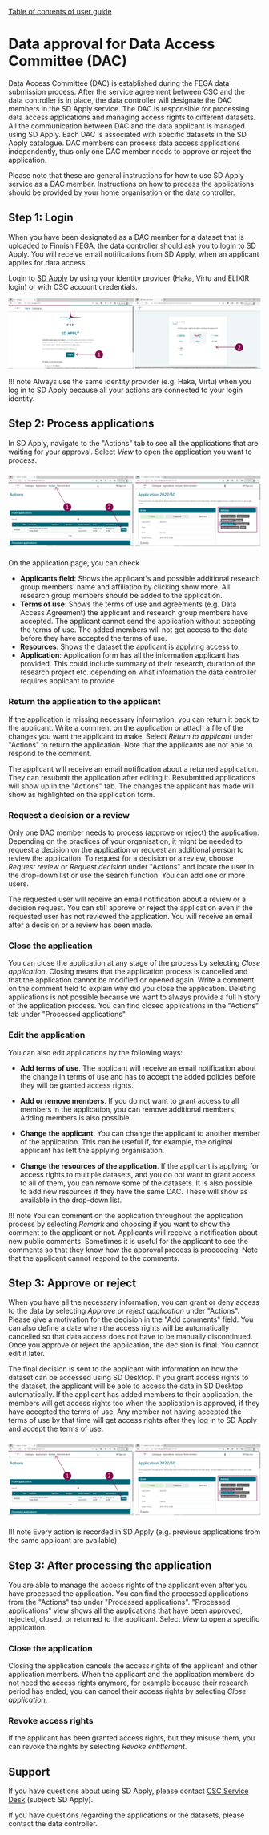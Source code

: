 [Table of contents of user guide](sd-services-toc.md) 

# Data approval for Data Access Committee (DAC)

Data Access Committee (DAC) is established during the FEGA data submission process. After the service agreement between CSC and the data controller is in place, the data controller will designate the DAC members in the SD Apply service. The DAC is responsible for processing data access applications and managing access rights to different datasets. All the communication between DAC and the data applicant is managed using SD Apply. Each DAC is associated with specific datasets in the SD Apply catalogue. DAC members can process data access applications independently, thus only one DAC member needs to approve or reject the application. 

Please note that these are general instructions for how to use SD Apply service as a DAC member. Instructions on how to process the applications should be provided by your home organisation or the data controller.
 
## Step 1: Login

When you have been designated as a DAC member for a dataset that is uploaded to Finnish FEGA, the data controller should ask you to login to SD Apply. You will receive email notifications from SD Apply, when an applicant applies for data access.  

Login to [SD Apply](https://sd-apply.csc.fi/) by using your identity provider (Haka, Virtu and ELIXIR login) or with CSC account credentials.

[![SD Apply login page](images/apply/apply_login.png)](images/apply/apply_login.png)

!!! note Always use the same identity provider (e.g. Haka, Virtu) when you log in to SD Apply because all your actions are connected to your login identity.

## Step 2: Process applications

In SD Apply, navigate to the "Actions" tab to see all the applications that are waiting for your approval. Select *View* to open the application you want to process. 

[![SD Apply "Actions" tab and application](images/apply/apply_dac.png)](images/apply/apply_dac.png)

On the application page, you can check 

- **Applicants field**: Shows the applicant's and possible additional research group members' name and affiliation by clicking show more. All research group members should be added to the application. 
- **Terms of use**: Shows the terms of use and agreements (e.g. Data Access Agreement) the applicant and research group members have accepted. The applicant cannot send the application without accepting the terms of use. The added members will not get access to the data before they have accepted the terms of use.
- **Resources**: Shows the dataset the applicant is applying access to.
- **Application**: Application form has all the information applicant has provided. This could include summary of their research, duration of the research project etc. depending on what information the data controller requires applicant to provide.

### Return the application to the applicant

If the application is missing necessary information, you can return it back to the applicant. Write a comment on the application or attach a file of the changes you want the applicant to make. Select *Return to applicant* under "Actions" to return the application. Note that the applicants are not able to respond to the comment.  

The applicant will receive an email notification about a returned application. They can resubmit the application after editing it. Resubmitted applications will show up in the "Actions" tab. The changes the applicant has made will show as highlighted on the application form.

### Request a decision or a review

Only one DAC member needs to process (approve or reject) the application. Depending on the practices of your organisation, it might be needed to request a decision on the application or request an additional person to review the application. To request for a decision or a review, choose *Request review* or *Request decision* under "Actions" and locate the user in the drop-down list or use the search function. You can add one or more users. 

The requested user will receive an email notification about a review or a decision request. You can still approve or reject the application even if the requested user has not reviewed the application. You will receive an email after a decision or a review has been made. 

### Close the application

You can close the application at any stage of the process by selecting *Close application*. Closing means that the application process is cancelled and that the application cannot be modified or opened again. Write a comment on the comment field to explain why did you close the application. Deleting applications is not possible because we want to always provide a full history of the application process. You can find closed applications in the "Actions" tab under "Processed applications".

### Edit the application

You can also edit applications by the following ways:

- **Add terms of use**. The applicant will receive an email notification about the change in terms of use and has to accept the added policies before they will be granted access rights.

- **Add or remove members**. If you do not want to grant access to all members in the application, you can remove additional members. Adding members is also possible.

- **Change the applicant**. You can change the applicant to another member of the application. This can be useful if, for example, the original applicant has left the applying organisation.

- **Change the resources of the application**. If the applicant is applying for access rights to multiple datasets, and you do not want to grant access to all of them, you can remove some of the datasets. It is also possible to add new resources if they have the same DAC. These will show as available in the drop-down list.

!!! note
    You can comment on the application throughout the application process by selecting *Remark* and choosing if you want to show the comment to the applicant or not. Applicants will receive a notification about new public comments. Sometimes it is useful for the applicant to see the comments so that they know how the approval process is proceeding. Note that the applicant cannot respond to the comments.

## Step 3: Approve or reject 
When you have all the necessary information, you can grant or deny access to the data by selecting *Approve or reject application* under "Actions". Please give a motivation for the decision in the "Add comments" field. You can also define a date when the access rights will be automatically cancelled so that data access does not have to be manually discontinued. Once you approve or reject the application, the decision is final. You cannot edit it later.

The final decision is sent to the applicant with information on how the dataset can be accessed using SD Desktop. If you grant access rights to the dataset, the applicant will be able to access the data in SD Desktop automatically. If the applicant has added members to their application, the members will get access rights too when the application is approved, if they have accepted the terms of use. Any member not having accepted the terms of use by that time will get access rights after they log in to SD Apply and accept the terms of use.

[![SD Apply processing applications](images/fega/fega_dac.png)](images/fega/fega_dac.png)

!!! note
    Every action is recorded in SD Apply (e.g. previous applications from the same applicant are available).

## Step 3: After processing the application

You are able to manage the access rights of the applicant even after you have processed the application. You can find the processed applications from the "Actions" tab under "Processed applications". "Processed applications" view shows all the applications that have been approved, rejected, closed, or returned to the applicant. Select *View* to open a specific application.

### Close the application

Closing the application cancels the access rights of the applicant and other application members. When the applicant and the application members do not need the access rights anymore, for example because their research period has ended, you can cancel their access rights by selecting *Close application*.

### Revoke access rights

If the applicant has been granted access rights, but they misuse them, you can revoke the rights by selecting *Revoke entitlement*. 

## Support

If you have questions about using SD Apply, please contact [CSC Service Desk](../../support/contact.md) (subject: SD Apply).  

If you have questions regarding the applications or the datasets, please contact the data controller.
